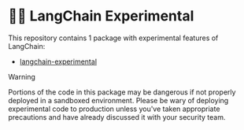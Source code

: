# 🦜️🔗 LangChain Experimental

This repository contains 1 package with experimental features of LangChain:

- [langchain-experimental](https://pypi.org/project/langchain-experimental/)

> [!WARNING]
> Portions of the code in this package may be dangerous if not properly deployed
> in a sandboxed environment. Please be wary of deploying experimental code
> to production unless you've taken appropriate precautions and
> have already discussed it with your security team.
